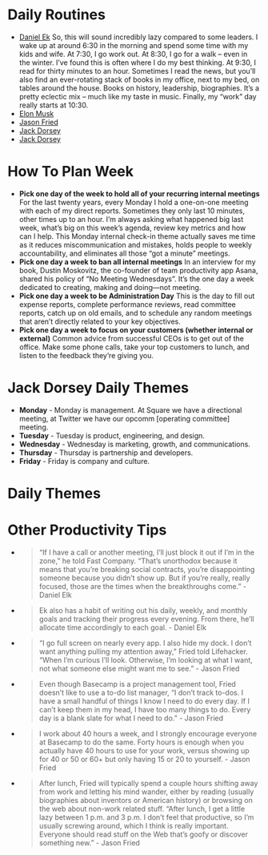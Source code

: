 # Daily Routines
- [Daniel Ek](https://www.balancethegrind.com.au/daily-routines/daniel-ek-daily-routine/) So, this will sound incredibly lazy compared to some leaders. I wake up at around 6:30 in the morning and spend some time with my kids and wife. At 7:30, I go work out. At 8:30, I go for a walk – even in the winter. I’ve found this is often where I do my best thinking. At 9:30, I read for thirty minutes to an hour. Sometimes I read the news, but you’ll also find an ever-rotating stack of books in my office, next to my bed, on tables around the house. Books on history, leadership, biographies. It’s a pretty eclectic mix – much like my taste in music. Finally, my “work” day really starts at 10:30.
- [Elon Musk](https://www.balancethegrind.com.au/daily-routines/elon-musk-daily-routine/)
- [Jason Fried](https://www.balancethegrind.com.au/daily-routines/jason-fried-daily-routine/)
- [Jack Dorsey](https://www.forbes.com/sites/kevinkruse/2015/10/12/jack-dorsey-productivity-secret/?sh=5b1824c7136a)
- [Jack Dorsey](https://medium.com/daily-routines-of-successful-people/jack-dorsey-daily-routine-45f70c3f1173)


# How To Plan Week

- **Pick one day of the week to hold all of your recurring internal meetings**  For the last twenty years, every Monday I hold a one-on-one meeting with each of my direct reports. Sometimes they only last 10 minutes, other times up to an hour. I’m always asking what happened big last week, what’s big on this week’s agenda, review key metrics and how can I help. This Monday internal check-in theme actually saves me time as it reduces miscommunication and mistakes, holds people to weekly accountability, and eliminates all those “got a minute” meetings.
- **Pick one day a week to ban all internal meetings** In an interview for my book, Dustin Moskovitz, the co-founder of team productivity app Asana, shared his policy of “No Meeting Wednesdays”. It’s the one day a week dedicated to creating, making and doing—not meeting.
- **Pick one day a week to be Administration Day** This is the day to fill out expense reports, complete performance reviews, read committee reports, catch up on old emails, and to schedule any random meetings that aren’t directly related to your key objectives.
- **Pick one day a week to focus on your customers (whether internal or external)** Common advice from successful CEOs is to get out of the office. Make some phone calls, take your top customers to lunch, and listen to the feedback they’re giving you.

# Jack Dorsey Daily Themes
- **Monday** - Monday is management. At Square we have a directional meeting, at Twitter we have our opcomm [operating committee] meeting.
- **Tuesday** - Tuesday is product, engineering, and design.
- **Wednesday** -  Wednesday is marketing, growth, and communications.
- **Thursday** - Thursday is partnership and developers.
- **Friday** - Friday is company and culture.

# Daily Themes


# Other Productivity Tips
- > “If I have a call or another meeting, I’ll just block it out if I’m in the zone,” he told Fast Company. “That’s unorthodox because it means that you’re breaking social contracts, you’re disappointing someone because you didn’t show up. But if you’re really, really focused, those are the times when the breakthroughs come.” - Daniel Elk
- > Ek also has a habit of writing out his daily, weekly, and monthly goals and tracking their progress every evening. From there, he’ll allocate time accordingly to each goal. - Daniel Elk
- > “I go full screen on nearly every app. I also hide my dock. I don’t want anything pulling my attention away,” Fried told Lifehacker. “When I’m curious I’ll look. Otherwise, I’m looking at what I want, not what someone else might want me to see.” - Jason Fried
- > Even though Basecamp is a project management tool, Fried doesn’t like to use a to-do list manager, “I don’t track to-dos. I have a small handful of things I know I need to do every day. If I can’t keep them in my head, I have too many things to do. Every day is a blank slate for what I need to do.” - Jason Fried
- > I work about 40 hours a week, and I strongly encourage everyone at Basecamp to do the same. Forty hours is enough when you actually have 40 hours to use for your work, versus showing up for 40 or 50 or 60+ but only having 15 or 20 to yourself. - Jason Fried
- > After lunch, Fried will typically spend a couple hours shifting away from work and letting his mind wander, either by reading (usually biographies about inventors or American history) or browsing on the web about non-work related stuff. “After lunch, I get a little lazy between 1 p.m. and 3 p.m. I don’t feel that productive, so I’m usually screwing around, which I think is really important. Everyone should read stuff on the Web that’s goofy or discover something new.” - Jason Fried
